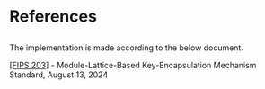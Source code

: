 # References

## 

The implementation is made according to the below document.

[[FIPS 203]](https://csrc.nist.gov/pubs/fips/203/final) - Module-Lattice-Based Key-Encapsulation Mechanism Standard, August 13, 2024

